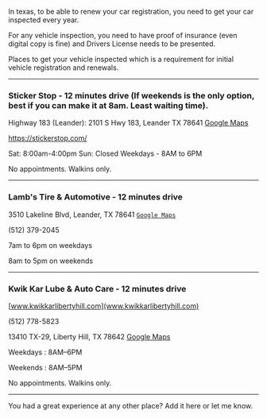 In texas, to be able to renew your car registration, you need to get your car inspected every year.

 
For any vehicle inspection, you need to have proof of insurance (even digital copy is fine) and Drivers License needs to be presented.

Places to get your vehicle inspected which is a requirement for initial vehicle registration and renewals.
___
### Sticker Stop - 12 minutes drive (If weekends is the only option, best if you can make it at 8am. Least waiting time).

Highway 183 (Leander): 2101 S Hwy 183, Leander TX 78641 [Google Maps](https://goo.gl/maps/kYt9iEKpB8WG53XD7)

https://stickerstop.com/

Sat: 8:00am-4:00pm
Sun: Closed
Weekdays - 8AM to 6PM

No appointments. Walkins only.
___
### Lamb's Tire & Automotive - 12 minutes drive

3510 Lakeline Blvd, Leander, TX 78641 [`Google Maps`](https://goo.gl/maps/5bWbNRCJUar4sMJU7)

(512) 379-2045

7am to 6pm on weekdays

8am to 5pm on weekends

___
### Kwik Kar Lube & Auto Care - 12 minutes drive

[www.kwikkarlibertyhill.com](www.kwikkarlibertyhill.com)

(512) 778-5823

13410 TX-29, Liberty Hill, TX 78642 [Google Maps](https://goo.gl/maps/wtP6KQvYjFDjjk9w6)

Weekdays : 8AM–6PM

Weekends : 8AM–5PM

No appointments. Walkins only.

___

You had a great experience at any other place? Add it here or let me know.

